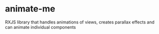 # animate-me

RXJS library that handles animations of views, creates parallax effects and can animate individual components
